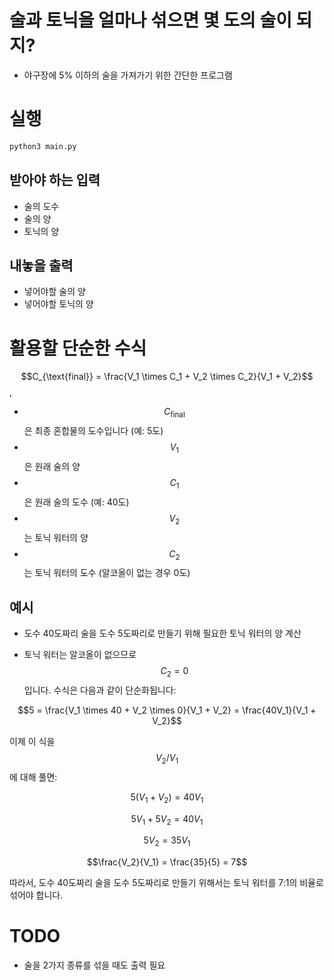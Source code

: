 # 술과 토닉을 얼마나 섞으면 몇 도의 술이 되지?

- 야구장에 5% 이하의 술을 가져가기 위한 간단한 프로그램

# 실행

```bash
python3 main.py
```

## 받아야 하는 입력

- 술의 도수
- 술의 양
- 토닉의 양

## 내놓을 출력

- 넣어야할 술의 양
- 넣어야할 토닉의 양

# 활용할 단순한 수식

$$C_{\text{final}} = \frac{V_1 \times C_1 + V_2 \times C_2}{V_1 + V_2}$$
, 
- $$C_{\text{final}}$$ 은 최종 혼합물의 도수입니다 (예: 5도)
- $$V_1$$은 원래 술의 양
- $$C_1$$은 원래 술의 도수 (예: 40도)
- $$V_2$$는 토닉 워터의 양
- $$C_2$$는 토닉 워터의 도수 (알코올이 없는 경우 0도)


## 예시

- 도수 40도짜리 술을 도수 5도짜리로 만들기 위해 필요한 토닉 워터의 양 계산

- 토닉 워터는 알코올이 없으므로 $$C_2 = 0$$입니다. 수식은 다음과 같이 단순화됩니다:

$$5 = \frac{V_1 \times 40 + V_2 \times 0}{V_1 + V_2} = \frac{40V_1}{V_1 + V_2}$$

이제 이 식을 $$V_2/V_1$$에 대해 풀면:

$$5(V_1 + V_2) = 40V_1$$

$$5V_1 + 5V_2 = 40V_1$$

$$5V_2 = 35V_1$$

$$\frac{V_2}{V_1} = \frac{35}{5} = 7$$

따라서, 도수 40도짜리 술을 도수 5도짜리로 만들기 위해서는 토닉 워터를 7:1의 비율로 섞어야 합니다.


# TODO

- 술을 2가지 종류를 섞을 때도 출력 필요

